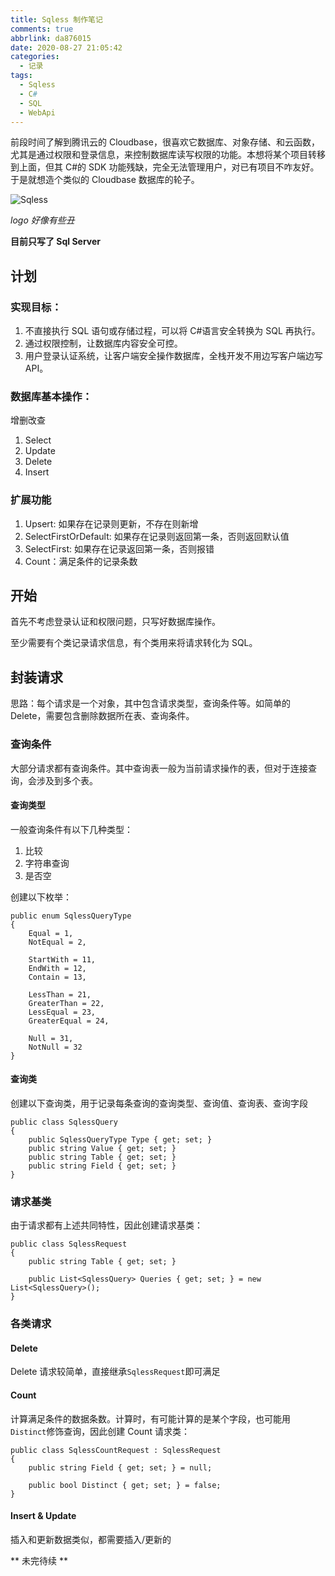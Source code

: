 ```yaml
---
title: Sqless 制作笔记
comments: true
abbrlink: da876015
date: 2020-08-27 21:05:42
categories:
  - 记录
tags:
  - Sqless
  - C#
  - SQL
  - WebApi
---
```


前段时间了解到腾讯云的 Cloudbase，很喜欢它数据库、对象存储、和云函数，尤其是通过权限和登录信息，来控制数据库读写权限的功能。本想将某个项目转移到上面，但其 C#的 SDK 功能残缺，完全无法管理用户，对已有项目不咋友好。于是就想造个类似的 Cloudbase 数据库的轮子。

<!--more-->

![Sqless](https://sqless.hubery.wang/logo.png)

_logo 好像有些丑_

**目前只写了 Sql Server**

## 计划

### 实现目标：

1. 不直接执行 SQL 语句或存储过程，可以将 C#语言安全转换为 SQL 再执行。
2. 通过权限控制，让数据库内容安全可控。
3. 用户登录认证系统，让客户端安全操作数据库，全栈开发不用边写客户端边写 API。

### 数据库基本操作：

增删改查

1. Select
2. Update
3. Delete
4. Insert

### 扩展功能

1. Upsert: 如果存在记录则更新，不存在则新增
2. SelectFirstOrDefault: 如果存在记录则返回第一条，否则返回默认值
3. SelectFirst: 如果存在记录返回第一条，否则报错
4. Count：满足条件的记录条数

## 开始

首先不考虑登录认证和权限问题，只写好数据库操作。

至少需要有个类记录请求信息，有个类用来将请求转化为 SQL。

## 封装请求

思路：每个请求是一个对象，其中包含请求类型，查询条件等。如简单的 Delete，需要包含删除数据所在表、查询条件。

### 查询条件

大部分请求都有查询条件。其中查询表一般为当前请求操作的表，但对于连接查询，会涉及到多个表。

#### 查询类型

一般查询条件有以下几种类型：

1. 比较
2. 字符串查询
3. 是否空

创建以下枚举：

```CSharp
public enum SqlessQueryType
{
    Equal = 1,
    NotEqual = 2,

    StartWith = 11,
    EndWith = 12,
    Contain = 13,

    LessThan = 21,
    GreaterThan = 22,
    LessEqual = 23,
    GreaterEqual = 24,

    Null = 31,
    NotNull = 32
}
```

#### 查询类

创建以下查询类，用于记录每条查询的查询类型、查询值、查询表、查询字段

```CSharp
public class SqlessQuery
{
    public SqlessQueryType Type { get; set; }
    public string Value { get; set; }
    public string Table { get; set; }
    public string Field { get; set; }
}
```

### 请求基类

由于请求都有上述共同特性，因此创建请求基类：

```CSharp
public class SqlessRequest
{
    public string Table { get; set; }

    public List<SqlessQuery> Queries { get; set; } = new List<SqlessQuery>();
}
```

### 各类请求

#### Delete

Delete 请求较简单，直接继承`SqlessRequest`即可满足

#### Count

计算满足条件的数据条数。计算时，有可能计算的是某个字段，也可能用`Distinct`修饰查询，因此创建 Count 请求类：

```CSharp
public class SqlessCountRequest : SqlessRequest
{
    public string Field { get; set; } = null;

    public bool Distinct { get; set; } = false;
}
```

#### Insert & Update

插入和更新数据类似，都需要插入/更新的

** 未完待续 **